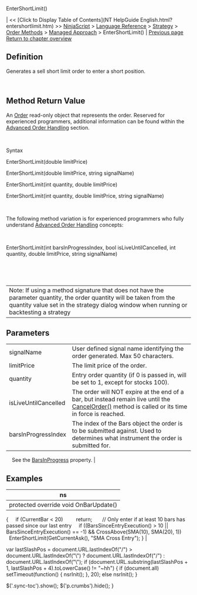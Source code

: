 ﻿










 


EnterShortLimit()







| &lt;&lt; [Click to Display Table of Contents](NT HelpGuide English.html?entershortlimit.htm) &gt;&gt;
 [NinjaScript](ninjascript.htm) &gt; [Language Reference](language_reference_wip.htm) &gt; [Strategy](strategy.htm) &gt; [Order Methods](order_methods.htm) &gt; [Managed Approach](managed_approach.htm) &gt;
EnterShortLimit() | [Previous page](entershort.htm)
[Return to chapter overview](managed_approach.htm)










Definition
----------


Generates a sell short limit order to enter a short position.


 


Method Return Value
-------------------


An [Order](order.htm) read-only object that represents the order. Reserved for experienced programmers, additional information can be found within the [Advanced Order Handling](advanced_order_handling.htm) section.


 


Syntax  

EnterShortLimit(double limitPrice)   

EnterShortLimit(double limitPrice, string signalName)


EnterShortLimit(int quantity, double limitPrice)


EnterShortLimit(int quantity, double limitPrice, string signalName)


 


The following method variation is for experienced programmers who fully understand [Advanced Order Handling](advanced_order_handling.htm) concepts:


 


EnterShortLimit(int barsInProgressIndex, bool isLiveUntilCancelled, int quantity, double limitPrice, string signalName) 


 


 




|  |
| --- |
| Note: If using a method signature that does not have the parameter quantity, the order quantity will be taken from the quantity value set in the strategy dialog window when running or backtesting a strategy  |





Parameters
----------




|  |  |
| --- | --- |
| signalName | User defined signal name identifying the order generated. Max 50 characters. |
| limitPrice | The limit price of the order. |
| quantity | Entry order quantity (if 0 is passed in, will be set to 1, except for stocks 100). |
| isLiveUntilCancelled | The order will NOT expire at the end of a bar, but instead remain live until the [CancelOrder()](managed_cancelorder.htm) method is called or its time in force is reached. |
| barsInProgressIndex | The index of the Bars object the order is to be submitted against. Used to determines what instrument the order is submitted for.
 
 
 See the [BarsInProgress](barsinprogress.htm) property. |





Examples
--------




| ns |
| --- |
| protected override void OnBarUpdate()
{
     if (CurrentBar &lt; 20)
         return;
 
     // Only enter if at least 10 bars has passed since our last entry
     if ((BarsSinceEntryExecution() &gt; 10 || BarsSinceEntryExecution() == -1) &amp;&amp; CrossAbove(SMA(10), SMA(20), 1))
         EnterShortLimit(GetCurrentAsk(), "SMA Cross Entry");
} |






 
 var lastSlashPos = document.URL.lastIndexOf("/") &gt; document.URL.lastIndexOf("\\") ? document.URL.lastIndexOf("/") : document.URL.lastIndexOf("\\");
 if (document.URL.substring(lastSlashPos + 1, lastSlashPos + 4).toLowerCase() != "~hh") {
 if (document.all) setTimeout(function() {
 nsrInit();
 }, 20);
 else nsrInit();
 }
 
 
 $('.sync-toc').show();
 $('p.crumbs').hide();
 }
 
 
 



